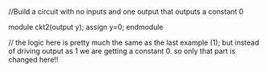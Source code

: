 //Build a circuit with no inputs and one output that outputs a constant 0

module ckt2(output y);
assign y=0;
endmodule

// the logic here is pretty much the same as the last example (1); but instead of driving output as 1 we are getting a constant 0. so only that part is changed here!!